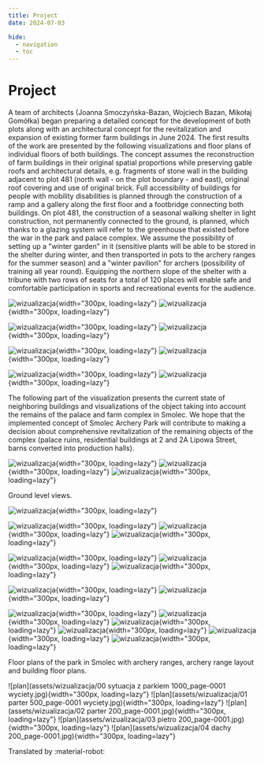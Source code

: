 ```yaml
---
title: Project
date: 2024-07-03

hide:
  - navigation
  - toc
---
```


# Project

A team of architects (Joanna Smoczyńska-Bazan, Wojciech Bazan, Mikołaj Gomółka) began preparing a detailed concept for the development of both plots along with an architectural concept for the revitalization and expansion of existing former farm buildings in June 2024. The first results of the work are presented by the following visualizations and floor plans of individual floors of both buildings. The concept assumes the reconstruction of farm buildings in their original spatial proportions while preserving gable roofs and architectural details, e.g. fragments of stone wall in the building adjacent to plot 481 (north wall - on the plot boundary - and east), original roof covering and use of original brick. Full accessibility of buildings for people with mobility disabilities is planned through the construction of a ramp and a gallery along the first floor and a footbridge connecting both buildings. On plot 481, the construction of a seasonal walking shelter in light construction, not permanently connected to the ground, is planned, which thanks to a glazing system will refer to the greenhouse that existed before the war in the park and palace complex. We assume the possibility of setting up a "winter garden" in it (sensitive plants will be able to be stored in the shelter during winter, and then transported in pots to the archery ranges for the summer season) and a "winter pavilion" for archers (possibility of training all year round). Equipping the northern slope of the shelter with a tribune with two rows of seats for a total of 120 places will enable safe and comfortable participation in sports and recreational events for the audience.

![wizualizacja](assets/wizualizacja/20240625_Smolec_widok_z_lotu_ptaka_01_A.JPG){width="300px, loading=lazy"}
![wizualizacja](assets/wizualizacja/20240625_Smolec_widok_z_lotu_ptaka_01_B.JPG){width="300px, loading=lazy"}

![wizualizacja](assets/wizualizacja/20240625_Smolec_widok_z_lotu_ptaka_02_A.JPG){width="300px, loading=lazy"}
![wizualizacja](assets/wizualizacja/20240625_Smolec_widok_z_lotu_ptaka_02_B.JPG){width="300px, loading=lazy"}

![wizualizacja](assets/wizualizacja/20240625_Smolec_widok_z_lotu_ptaka_03_A.JPG){width="300px, loading=lazy"}
![wizualizacja](assets/wizualizacja/20240625_Smolec_widok_z_lotu_ptaka_03_B.JPG){width="300px, loading=lazy"}

![wizualizacja](assets/wizualizacja/20240625_Smolec_widok_z_lotu_ptaka_04_A.JPG){width="300px, loading=lazy"}
![wizualizacja](assets/wizualizacja/20240625_Smolec_widok_z_lotu_ptaka_04_B.JPG){width="300px, loading=lazy"}

The following part of the visualization presents the current state of neighboring buildings and visualizations of the object taking into account the remains of the palace and farm complex in Smolec. We hope that the implemented concept of Smolec Archery Park will contribute to making a decision about comprehensive revitalization of the remaining objects of the complex (palace ruins, residential buildings at 2 and 2A Lipowa Street, barns converted into production halls).

![wizualizacja](assets/wizualizacja/20240626_Smolec_widok_z_lotu_ptaka_05.JPG){width="300px, loading=lazy"}
![wizualizacja](assets/wizualizacja/20240626_Smolec_widok_z_lotu_ptaka_06.JPG){width="300px, loading=lazy"}
![wizualizacja](assets/wizualizacja/20240626_Smolec_widok_z_lotu_ptaka_07.JPG){width="300px, loading=lazy"}

Ground level views.

![wizualizacja](assets/wizualizacja/20240625_Smolec_widok_z_poz_czl_01.JPG){width="300px, loading=lazy"}

![wizualizacja](assets/wizualizacja/20240625_Smolec_widok_z_poz_czl_02_A.JPG){width="300px, loading=lazy"}
![wizualizacja](assets/wizualizacja/20240625_Smolec_widok_z_poz_czl_02_B.JPG){width="300px, loading=lazy"}
![wizualizacja](assets/wizualizacja/20240625_Smolec_widok_z_poz_czl_02+.JPG){width="300px, loading=lazy"}

![wizualizacja](assets/wizualizacja/20240625_Smolec_widok_z_poz_czl_03_A.JPG){width="300px, loading=lazy"}
![wizualizacja](assets/wizualizacja/20240625_Smolec_widok_z_poz_czl_03_B.JPG){width="300px, loading=lazy"}
![wizualizacja](assets/wizualizacja/20240625_Smolec_widok_z_poz_czl_03+_A.JPG){width="300px, loading=lazy"}

![wizualizacja](assets/wizualizacja/20240625_Smolec_widok_z_poz_czl_04_A.JPG){width="300px, loading=lazy"}
![wizualizacja](assets/wizualizacja/20240625_Smolec_widok_z_poz_czl_04_B.JPG){width="300px, loading=lazy"}

![wizualizacja](assets/wizualizacja/20240625_Smolec_widok_z_poz_czl_05_A.JPG){width="300px, loading=lazy"}
![wizualizacja](assets/wizualizacja/20240625_Smolec_widok_z_poz_czl_06_A.JPG){width="300px, loading=lazy"}
![wizualizacja](assets/wizualizacja/20240625_Smolec_widok_z_poz_czl_07_A.JPG){width="300px, loading=lazy"}
![wizualizacja](assets/wizualizacja/20240625_Smolec_widok_z_poz_czl_08_A.JPG){width="300px, loading=lazy"}
![wizualizacja](assets/wizualizacja/20240625_Smolec_widok_z_poz_czl_09.JPG){width="300px, loading=lazy"}
![wizualizacja](assets/wizualizacja/20240625_Smolec_widok_z_poz_czl_10.JPG){width="300px, loading=lazy"}

Floor plans of the park in Smolec with archery ranges, archery range layout and building floor plans.

![plan](assets/wizualizacja/00 sytuacja z parkiem 1000_page-0001 wyciety.jpg){width="300px, loading=lazy"}
![plan](assets/wizualizacja/01 parter 500_page-0001 wyciety.jpg){width="300px, loading=lazy"}
![plan](assets/wizualizacja/02 parter 200_page-0001.jpg){width="300px, loading=lazy"}
![plan](assets/wizualizacja/03 pietro 200_page-0001.jpg){width="300px, loading=lazy"}
![plan](assets/wizualizacja/04 dachy 200_page-0001.jpg){width="300px, loading=lazy"}

Translated by :material-robot:
